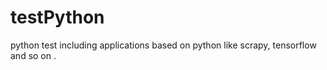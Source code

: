 # testPython
python test including applications based on python like scrapy, tensorflow and so on .
